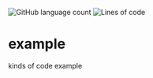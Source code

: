 ![GitHub language count](https://img.shields.io/github/languages/count/backendcloud/example) ![Lines of code](https://img.shields.io/tokei/lines/github/backendcloud/example)

# example
kinds of code example

